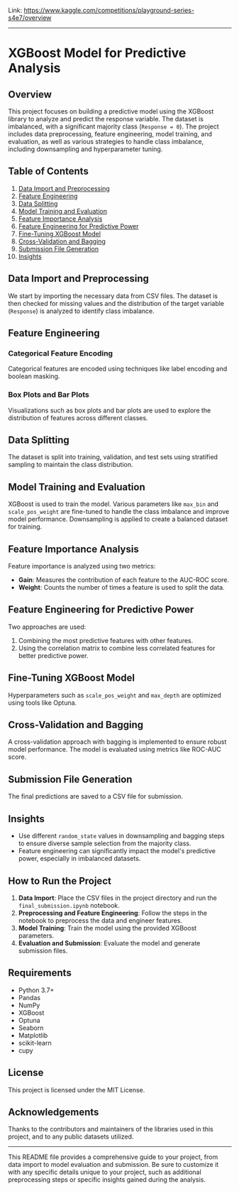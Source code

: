 Link: https://www.kaggle.com/competitions/playground-series-s4e7/overview

---

# XGBoost Model for Predictive Analysis

## Overview

This project focuses on building a predictive model using the XGBoost library to analyze and predict the response variable. The dataset is imbalanced, with a significant majority class (`Response = 0`). The project includes data preprocessing, feature engineering, model training, and evaluation, as well as various strategies to handle class imbalance, including downsampling and hyperparameter tuning.

## Table of Contents

1. [Data Import and Preprocessing](#data-import-and-preprocessing)
2. [Feature Engineering](#feature-engineering)
3. [Data Splitting](#data-splitting)
4. [Model Training and Evaluation](#model-training-and-evaluation)
5. [Feature Importance Analysis](#feature-importance-analysis)
6. [Feature Engineering for Predictive Power](#feature-engineering-for-predictive-power)
7. [Fine-Tuning XGBoost Model](#fine-tuning-xgboost-model)
8. [Cross-Validation and Bagging](#cross-validation-and-bagging)
9. [Submission File Generation](#submission-file-generation)
10. [Insights](#insights)

## Data Import and Preprocessing

We start by importing the necessary data from CSV files. The dataset is then checked for missing values and the distribution of the target variable (`Response`) is analyzed to identify class imbalance.

## Feature Engineering

### Categorical Feature Encoding

Categorical features are encoded using techniques like label encoding and boolean masking.

### Box Plots and Bar Plots

Visualizations such as box plots and bar plots are used to explore the distribution of features across different classes.

## Data Splitting

The dataset is split into training, validation, and test sets using stratified sampling to maintain the class distribution.

## Model Training and Evaluation

XGBoost is used to train the model. Various parameters like `max_bin` and `scale_pos_weight` are fine-tuned to handle the class imbalance and improve model performance. Downsampling is applied to create a balanced dataset for training.

## Feature Importance Analysis

Feature importance is analyzed using two metrics:
- **Gain**: Measures the contribution of each feature to the AUC-ROC score.
- **Weight**: Counts the number of times a feature is used to split the data.

## Feature Engineering for Predictive Power

Two approaches are used:
1. Combining the most predictive features with other features.
2. Using the correlation matrix to combine less correlated features for better predictive power.

## Fine-Tuning XGBoost Model

Hyperparameters such as `scale_pos_weight` and `max_depth` are optimized using tools like Optuna.

## Cross-Validation and Bagging

A cross-validation approach with bagging is implemented to ensure robust model performance. The model is evaluated using metrics like ROC-AUC score.

## Submission File Generation

The final predictions are saved to a CSV file for submission.

## Insights

- Use different `random_state` values in downsampling and bagging steps to ensure diverse sample selection from the majority class.
- Feature engineering can significantly impact the model's predictive power, especially in imbalanced datasets.

## How to Run the Project

1. **Data Import**: Place the CSV files in the project directory and run the `final_submission.ipynb` notebook.
2. **Preprocessing and Feature Engineering**: Follow the steps in the notebook to preprocess the data and engineer features.
3. **Model Training**: Train the model using the provided XGBoost parameters.
4. **Evaluation and Submission**: Evaluate the model and generate submission files.

## Requirements

- Python 3.7+
- Pandas
- NumPy
- XGBoost
- Optuna
- Seaborn
- Matplotlib
- scikit-learn
- cupy

## License

This project is licensed under the MIT License.

## Acknowledgements

Thanks to the contributors and maintainers of the libraries used in this project, and to any public datasets utilized.

---

This README file provides a comprehensive guide to your project, from data import to model evaluation and submission. Be sure to customize it with any specific details unique to your project, such as additional preprocessing steps or specific insights gained during the analysis.
